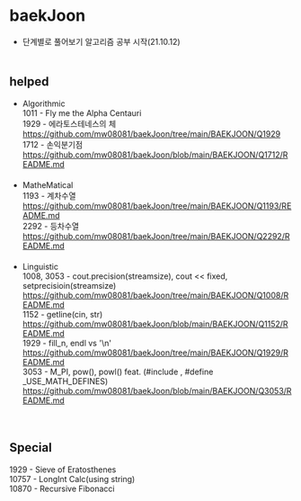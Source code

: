 # baekJoon
- 단계별로 풀어보기 알고리즘 공부 시작(21.10.12)
　  
   　  
## helped
- Algorithmic  
1011 - Fly me the Alpha Centauri  
1929 - 에라토스테네스의 체  
https://github.com/mw08081/baekJoon/tree/main/BAEKJOON/Q1929  
1712 - 손익분기점  
https://github.com/mw08081/baekJoon/blob/main/BAEKJOON/Q1712/README.md  
　  
- MatheMatical  
1193 - 계차수열   
https://github.com/mw08081/baekJoon/tree/main/BAEKJOON/Q1193/README.md  
2292 - 등차수열  
https://github.com/mw08081/baekJoon/tree/main/BAEKJOON/Q2292/README.md  
  　
- Linguistic  
1008, 3053 - cout.precision(streamsize), cout << fixed, setprecisioin(streamsize)  
https://github.com/mw08081/baekJoon/tree/main/BAEKJOON/Q1008/README.md  
1152 - getline(cin, str)  
https://github.com/mw08081/baekJoon/blob/main/BAEKJOON/Q1152/README.md  
1929 - fill_n, endl vs '\n'  
https://github.com/mw08081/baekJoon/tree/main/BAEKJOON/Q1929/README.md  
3053 - M_PI, pow(), powl() feat. (#include <cmath>, #define _USE_MATH_DEFINES)
https://github.com/mw08081/baekJoon/blob/main/BAEKJOON/Q3053/README.md  
   
　  
## Special
1929  - Sieve of Eratosthenes  
10757 - LongInt Calc(using string)   
10870 - Recursive Fibonacci  
